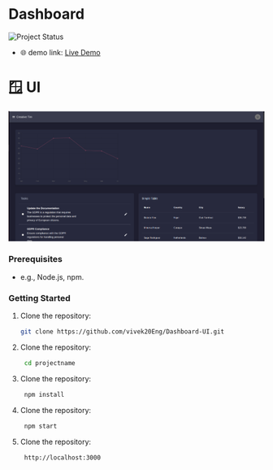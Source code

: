 # Dashboard
![Project Status](https://img.shields.io/badge/Status-In%20Progress-yellow)

- 🌐 demo link: [Live Demo](https://dashboard-ui-seven-ruddy.vercel.app/)


# 🪟 UI

![ui](screenshots/1.png) 

### Prerequisites

- e.g., Node.js, npm.

### Getting Started

1. Clone the repository:
   ```bash
   git clone https://github.com/vivek20Eng/Dashboard-UI.git
2. Clone the repository:
   ```bash  
    cd projectname
3. Clone the repository:
   ```bash  
    npm install
4. Clone the repository:
   ```bash  
    npm start
5. Clone the repository:
   ```bash  
    http://localhost:3000
